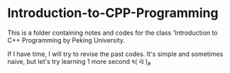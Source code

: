 # Introduction-to-CPP-Programming

This is a folder containing notes and codes for the class 'Introduction to C++ Programming by Peking University.

If I have time, I will try to revise the past codes. It's simple and sometimes naive, but let's try learning 1 more second ٩( ᐛ )و
